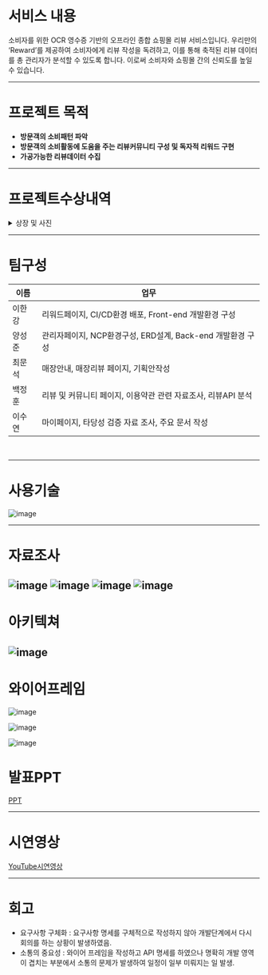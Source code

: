 # 서비스 내용 
소비자를 위한 OCR 영수증 기반의 오프라인 종합 쇼핑몰 리뷰 서비스입니다. 우리만의 ‘Reward’를 제공하여 소비자에게 리뷰 작성을 독려하고, 이를 통해 축적된 리뷰 데이터를 총 관리자가 분석할 수 있도록 합니다. 이로써 소비자와 쇼핑몰 간의 신뢰도를 높일 수 있습니다.

---

# 프로젝트 목적 
- **방문객의 소비패턴 파악**
- **방문객의 소비활동에 도움을 주는 리뷰커뮤니티 구성 및 독자적 리워드 구현**
- **가공가능한 리뷰데이터 수집**

---
# 프로젝트수상내역

<details>
  <summary>상장 및 사진</summary>
 
![image](https://file.notion.so/f/f/11889268-5bef-4774-b0e6-05d3eeaa209d/0ff2ef72-98f0-4e13-9bd1-31ded504ef71/%EC%9A%B0%EC%88%98%ED%8C%80.png?id=d30e5d17-53a1-4414-ae22-1b795e19cfb8&table=block&spaceId=11889268-5bef-4774-b0e6-05d3eeaa209d&expirationTimestamp=1719878400000&signature=6w6M6kbYjQnvIcHVhiG6uoSRRB4M2ChY6alZezWPCDE&downloadName=%EC%9A%B0%EC%88%98%ED%8C%80.png)

![image](https://file.notion.so/f/f/11889268-5bef-4774-b0e6-05d3eeaa209d/cab0c212-8525-4d26-8a15-9ae506e243f4/754c60d3-42f9-42a1-b74d-5d523edb3f80.png?id=0c84d979-04d6-4e22-bec1-ff138857d789&table=block&spaceId=11889268-5bef-4774-b0e6-05d3eeaa209d&expirationTimestamp=1719813600000&signature=MItTfO_bNBpqD4rvug4OlESVN9LJE_mUOxHkgm1cRXk&downloadName=%E1%84%89%E1%85%B5%E1%86%AB%E1%84%89%E1%85%A6%E1%84%80%E1%85%A8I%26C+%E1%84%8E%E1%85%AC%E1%84%8C%E1%85%A9%E1%86%BC%E1%84%91%E1%85%B3%E1%84%85%E1%85%A9%E1%84%8C%E1%85%A6%E1%86%A8%E1%84%90%E1%85%B3+%E1%84%8B%E1%85%AE%E1%84%89%E1%85%B3%E1%86%BC+%E1%84%89%E1%85%A1%E1%84%8C%E1%85%B5%E1%86%AB+2.jpeg.png)
</details>

---

# 팀구성 

| 이름 |                                                                      업무 |
| --- | --- |
| 이한강  | 리워드페이지, CI/CD환경 배포, Front-end 개발환경 구성  |
| 양성준  | 관리자페이지, NCP환경구성, ERD설계, Back-end 개발환경 구성  |
| 최문석  | 매장안내, 매장리뷰 페이지, 기획안작성|
| 백정훈  | 리뷰 및 커뮤니티 페이지, 이용약관 관련 자료조사, 리뷰API 분석 |
| 이수연  | 마이페이지, 타당성 검증 자료 조사, 주요 문서 작성  |
<br>

---

# 사용기술 

![image](https://file.notion.so/f/f/11889268-5bef-4774-b0e6-05d3eeaa209d/5e89149b-68a7-4583-b9ae-7ae7a2550039/Untitled.png?id=310c9044-d4c8-4ff6-aa48-576b5253cebb&table=block&spaceId=11889268-5bef-4774-b0e6-05d3eeaa209d&expirationTimestamp=1719820800000&signature=KmII9ejOYDQHjl-8pC863zQPLLjtIyCfeyr9ywmOal0&downloadName=Untitled.png)

---

# 자료조사 

![image](https://file.notion.so/f/f/11889268-5bef-4774-b0e6-05d3eeaa209d/df2d2dba-6e98-49f1-879b-7abc03b55b55/Untitled.png?id=b5543dcc-7260-4ac3-ac48-aaca30158a3f&table=block&spaceId=11889268-5bef-4774-b0e6-05d3eeaa209d&expirationTimestamp=1719820800000&signature=zzzsoDrJ6W67dpAEZpoKqOXX7Fk6BDXUG7DzdY3QMtQ&downloadName=Untitled.png)
![image](https://file.notion.so/f/f/11889268-5bef-4774-b0e6-05d3eeaa209d/7ef98afc-ca8d-4663-a4c3-0b901283c855/Untitled.png?id=b2485620-5544-4484-9e66-77a9887dcda1&table=block&spaceId=11889268-5bef-4774-b0e6-05d3eeaa209d&expirationTimestamp=1719820800000&signature=r4LdCN_1EiZDd2fflbMXLBfiJiXe6Xil5VosVa7DKnM&downloadName=Untitled.png)
![image](https://file.notion.so/f/f/11889268-5bef-4774-b0e6-05d3eeaa209d/4e86eacb-b74c-4e0f-bd23-13325c16702f/Untitled.png?id=c4dba2b2-9f5d-4269-bfa9-541caf1476a3&table=block&spaceId=11889268-5bef-4774-b0e6-05d3eeaa209d&expirationTimestamp=1719820800000&signature=cI2t1Y1yWYXnZ9vFl4BI1H7uk3IJteOhbzwASh215J4&downloadName=Untitled.png)
![image](https://file.notion.so/f/f/11889268-5bef-4774-b0e6-05d3eeaa209d/209555cc-e328-4620-9150-22310cea2ef1/2a362220-a471-4c69-9fad-0343ea6a708e.png?id=7645b6a2-96cb-49bf-9931-df8c20b76729&table=block&spaceId=11889268-5bef-4774-b0e6-05d3eeaa209d&expirationTimestamp=1719820800000&signature=QGQwahk0kkyWKLRhreiw1fZ4IZVxsirj5-F0QBDW690&downloadName=Untitled.png)
---

# 아키텍쳐

![image](https://file.notion.so/f/f/11889268-5bef-4774-b0e6-05d3eeaa209d/7fc7f67e-7e0b-4312-9b17-183903caa62f/Untitled.png?id=532ddf8f-2c18-41cf-9166-0e2c081a8f78&table=block&spaceId=11889268-5bef-4774-b0e6-05d3eeaa209d&expirationTimestamp=1719820800000&signature=w1RJdbPmHiZ1-9Z8KoLYp3N0qA3v5wTo0tvSPu_Z5ac&downloadName=Untitled.png)
---

# 와이어프레임

![image](https://file.notion.so/f/f/11889268-5bef-4774-b0e6-05d3eeaa209d/aedb92b3-d179-4825-b22d-8362376d3a81/Untitled.png?id=81b944ad-57ee-4be6-aaf8-0f4bc685e431&table=block&spaceId=11889268-5bef-4774-b0e6-05d3eeaa209d&expirationTimestamp=1719820800000&signature=2l_qxARVOxwNeclfiZaqlNCKexTTHrG2BRCCciwJ-Kk&downloadName=Untitled.png)

![image](https://file.notion.so/f/f/11889268-5bef-4774-b0e6-05d3eeaa209d/1e707de3-ede3-4be0-ac93-d9516fb46ac4/Untitled.png?id=8bda04ba-5177-4a74-8da8-e4a9071178e2&table=block&spaceId=11889268-5bef-4774-b0e6-05d3eeaa209d&expirationTimestamp=1719820800000&signature=WsQaTmrGvXH_UDSgTWLcLAn40tpwrsMfDtQXd103Dms&downloadName=Untitled.png)

![image](https://file.notion.so/f/f/11889268-5bef-4774-b0e6-05d3eeaa209d/10e51c36-75ef-4c33-80cc-dd3f016a74fc/Untitled.png?id=b38703a6-0db9-4457-8cab-90aa9648e5a1&table=block&spaceId=11889268-5bef-4774-b0e6-05d3eeaa209d&expirationTimestamp=1719820800000&signature=zGS_MCmgPQquRhJjljLSerRWwCMPq8_zHlveFCxnyX0&downloadName=Untitled.png)

# 발표PPT
[PPT](https://docs.google.com/presentation/d/1n043DX_PU6WuYhIszynmjo1oUWaPgpEGCiidK9laMKk/edit?usp=sharing)

---
# 시연영상 
[YouTube시연영상](https://youtu.be/06UQD-M867c)

---

# 회고
- 요구사항 구체화 : 요구사항 명세를 구체적으로 작성하지 않아 개발단계에서 다시 회의를 하는 상황이 발생하였음.
- 소통의 중요성 : 와이어 프레임을 작성하고 API 명세를 하였으나 명확히 개발 영역이 겹치는 부분에서 소통의 문제가 발생하여 일정이 일부 미뤄지는 일 발생.






